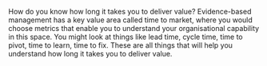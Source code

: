 How do you know how long it takes you to deliver value? Evidence-based management has a key value area called time to market, where you would choose metrics that enable you to understand your organisational capability in this space. You might look at things like lead time, cycle time, time to pivot, time to learn, time to fix. These are all things that will help you understand how long it takes you to deliver value.